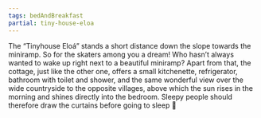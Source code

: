 ```yaml
---
tags: bedAndBreakfast
partial: tiny-house-eloa
---
```


The “Tinyhouse Eloá” stands a short distance down the slope towards the miniramp. So for the skaters among you a dream! Who hasn’t always wanted to wake up right next to a beautiful miniramp? Apart from that, the cottage, just like the other one, offers a small kitchenette, refrigerator, bathroom with toilet and shower, and the same wonderful view over the wide countryside to the opposite villages, above which the sun rises in the morning and shines directly into the bedroom. Sleepy people should therefore draw the curtains before going to sleep 🙂
